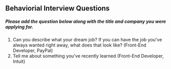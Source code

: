 ## Behaviorial Interview Questions
##### Please add the question below along with the title and company you were applying for.
1. Can you describe what your dream job? If you can have the job you've always wanted right away, what does that look like? (Front-End Developer, PayPal)
2. Tell me about something you've recently learned (Front-End Developer, Intuit)
